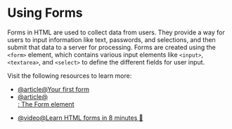 # Using Forms

Forms in HTML are used to collect data from users. They provide a way for users to input information like text, passwords, and selections, and then submit that data to a server for processing. Forms are created using the `<form>` element, which contains various input elements like `<input>`, `<textarea>`, and `<select>` to define the different fields for user input.

Visit the following resources to learn more:

- [@article@Your first form](https://developer.mozilla.org/en-US/docs/Learn_web_development/Extensions/Forms/Your_first_form)
- [@article@<form>: The Form element](https://developer.mozilla.org/en-US/docs/Web/HTML/Reference/Elements/form)
- [@video@Learn HTML forms in 8 minutes 📝](https://www.youtube.com/watch?v=2O8pkybH6po)